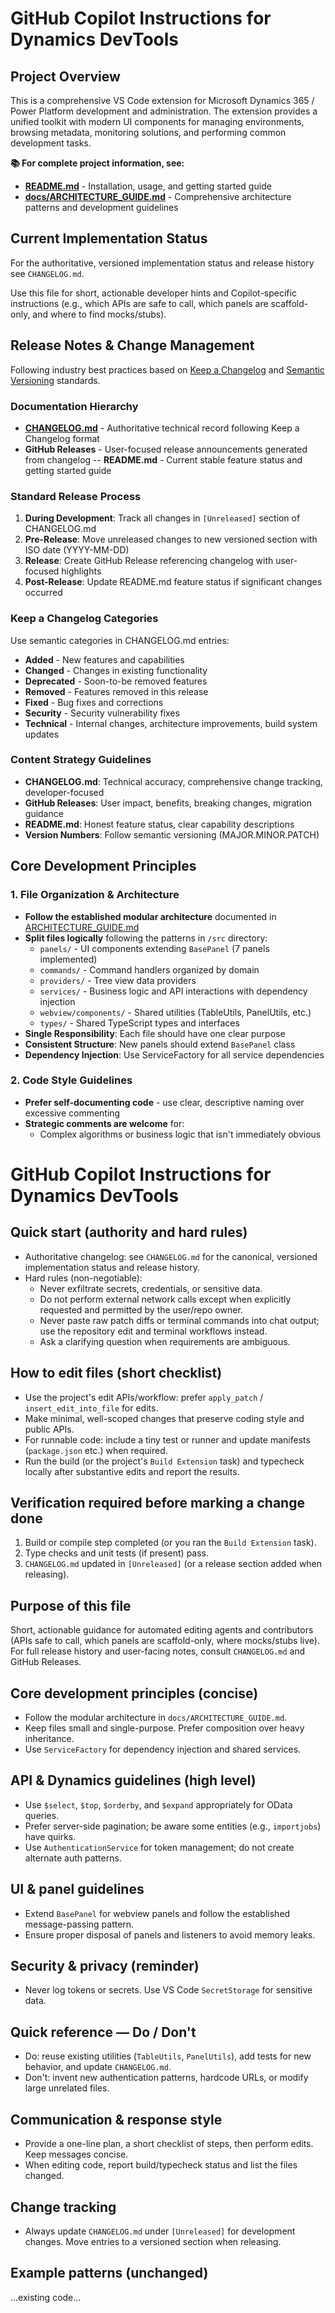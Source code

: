 # GitHub Copilot Instructions for Dynamics DevTools

## Project Overview
This is a comprehensive VS Code extension for Microsoft Dynamics 365 / Power Platform development and administration. The extension provides a unified toolkit with modern UI components for managing environments, browsing metadata, monitoring solutions, and performing common development tasks.

**📚 For complete project information, see:**
- **[README.md](../README.md)** - Installation, usage, and getting started guide
- **[docs/ARCHITECTURE_GUIDE.md](../docs/ARCHITECTURE_GUIDE.md)** - Comprehensive architecture patterns and development guidelines

## Current Implementation Status
For the authoritative, versioned implementation status and release history see `CHANGELOG.md`.

Use this file for short, actionable developer hints and Copilot-specific instructions (e.g., which APIs are safe to call, which panels are scaffold-only, and where to find mocks/stubs).

## Release Notes & Change Management

Following industry best practices based on [Keep a Changelog](https://keepachangelog.com/) and [Semantic Versioning](https://semver.org/) standards.

### Documentation Hierarchy
- **[CHANGELOG.md](../CHANGELOG.md)** - Authoritative technical record following Keep a Changelog format
- **GitHub Releases** - User-focused release announcements generated from changelog
-- **README.md** - Current stable feature status and getting started guide

### Standard Release Process
1. **During Development**: Track all changes in `[Unreleased]` section of CHANGELOG.md
2. **Pre-Release**: Move unreleased changes to new versioned section with ISO date (YYYY-MM-DD)
3. **Release**: Create GitHub Release referencing changelog with user-focused highlights
4. **Post-Release**: Update README.md feature status if significant changes occurred

### Keep a Changelog Categories
Use semantic categories in CHANGELOG.md entries:
- **Added** - New features and capabilities
- **Changed** - Changes in existing functionality
- **Deprecated** - Soon-to-be removed features
- **Removed** - Features removed in this release
- **Fixed** - Bug fixes and corrections
- **Security** - Security vulnerability fixes
- **Technical** - Internal changes, architecture improvements, build system updates

### Content Strategy Guidelines
- **CHANGELOG.md**: Technical accuracy, comprehensive change tracking, developer-focused
- **GitHub Releases**: User impact, benefits, breaking changes, migration guidance
- **README.md**: Honest feature status, clear capability descriptions
- **Version Numbers**: Follow semantic versioning (MAJOR.MINOR.PATCH)

## Core Development Principles

### 1. File Organization & Architecture
- **Follow the established modular architecture** documented in [ARCHITECTURE_GUIDE.md](../docs/ARCHITECTURE_GUIDE.md)
- **Split files logically** following the patterns in `/src` directory:
  - `panels/` - UI components extending `BasePanel` (7 panels implemented)
  - `commands/` - Command handlers organized by domain
  - `providers/` - Tree view data providers
  - `services/` - Business logic and API interactions with dependency injection
  - `webview/components/` - Shared utilities (TableUtils, PanelUtils, etc.)
  - `types/` - Shared TypeScript types and interfaces
- **Single Responsibility**: Each file should have one clear purpose
- **Consistent Structure**: New panels should extend `BasePanel` class
- **Dependency Injection**: Use ServiceFactory for all service dependencies

### 2. Code Style Guidelines
- **Prefer self-documenting code** - use clear, descriptive naming over excessive commenting
- **Strategic comments are welcome** for:
  - Complex algorithms or business logic that isn't immediately obvious
# GitHub Copilot Instructions for Dynamics DevTools

## Quick start (authority and hard rules)
- Authoritative changelog: see `CHANGELOG.md` for the canonical, versioned implementation status and release history.
- Hard rules (non-negotiable):
    - Never exfiltrate secrets, credentials, or sensitive data.
    - Do not perform external network calls except when explicitly requested and permitted by the user/repo owner.
    - Never paste raw patch diffs or terminal commands into chat output; use the repository edit and terminal workflows instead.
    - Ask a clarifying question when requirements are ambiguous.

## How to edit files (short checklist)
- Use the project's edit APIs/workflow: prefer `apply_patch` / `insert_edit_into_file` for edits.
- Make minimal, well-scoped changes that preserve coding style and public APIs.
- For runnable code: include a tiny test or runner and update manifests (`package.json` etc.) when required.
- Run the build (or the project's `Build Extension` task) and typecheck locally after substantive edits and report the results.

## Verification required before marking a change done
1. Build or compile step completed (or you ran the `Build Extension` task).
2. Type checks and unit tests (if present) pass.
3. `CHANGELOG.md` updated in `[Unreleased]` (or a release section added when releasing).

## Purpose of this file
Short, actionable guidance for automated editing agents and contributors (APIs safe to call, which panels are scaffold-only, where mocks/stubs live). For full release history and user-facing notes, consult `CHANGELOG.md` and GitHub Releases.

## Core development principles (concise)
- Follow the modular architecture in `docs/ARCHITECTURE_GUIDE.md`.
- Keep files small and single-purpose. Prefer composition over heavy inheritance.
- Use `ServiceFactory` for dependency injection and shared services.

## API & Dynamics guidelines (high level)
- Use `$select`, `$top`, `$orderby`, and `$expand` appropriately for OData queries.
- Prefer server-side pagination; be aware some entities (e.g., `importjobs`) have quirks.
- Use `AuthenticationService` for token management; do not create alternate auth patterns.

## UI & panel guidelines
- Extend `BasePanel` for webview panels and follow the established message-passing pattern.
- Ensure proper disposal of panels and listeners to avoid memory leaks.

## Security & privacy (reminder)
- Never log tokens or secrets. Use VS Code `SecretStorage` for sensitive data.

## Quick reference — Do / Don't
- Do: reuse existing utilities (`TableUtils`, `PanelUtils`), add tests for new behavior, and update `CHANGELOG.md`.
- Don't: invent new authentication patterns, hardcode URLs, or modify large unrelated files.

## Communication & response style
- Provide a one-line plan, a short checklist of steps, then perform edits. Keep messages concise.
- When editing code, report build/typecheck status and list the files changed.

## Change tracking
- Always update `CHANGELOG.md` under `[Unreleased]` for development changes. Move entries to a versioned section when releasing.

## Example patterns (unchanged)
...existing code...
